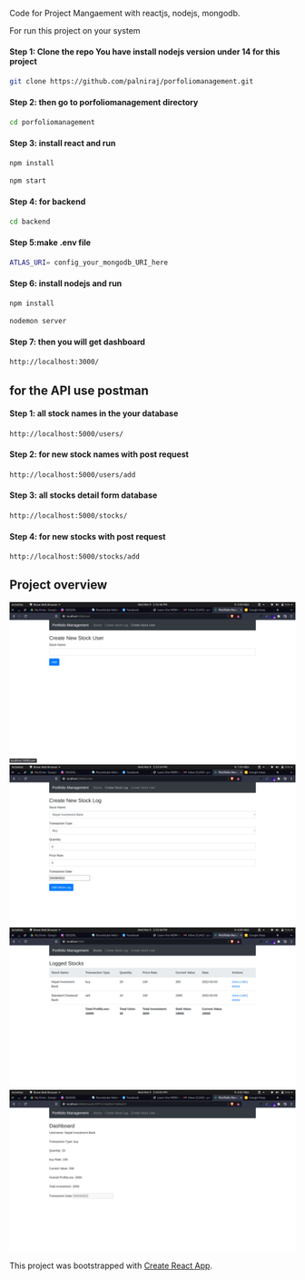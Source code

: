 Code for Project Mangaement with reactjs, nodejs, mongodb.

For run this project on your system 
#### Step 1: Clone the repo You have install nodejs version under 14 for this project
```sh
git clone https://github.com/palniraj/porfoliomanagement.git
```
#### Step 2: then go to porfoliomanagement directory
```sh
cd porfoliomanagement
```
#### Step 3: install react and run
```sh
npm install
```
```sh
npm start
```
#### Step 4: for backend
```sh
cd backend
```
#### Step 5:make .env file 
```sh
ATLAS_URI= config_your_mongodb_URI_here
```
#### Step 6: install nodejs and run 
```sh
npm install
```
```sh
nodemon server
```
#### Step 7: then you will get dashboard 
```sh
http://localhost:3000/ 
```

## for the API use postman 
#### Step 1: all stock names in the your database
```sh
http://localhost:5000/users/ 
```
#### Step 2: for new stock names with post request
```sh
http://localhost:5000/users/add 
```
#### Step 3: all stocks detail form database
```sh
http://localhost:5000/stocks/ 
```
#### Step 4: for new stocks with post request
```sh
http://localhost:5000/stocks/add 
```

## Project overview

<img src="./demo/demo1.png"  />
<img src="./demo/demo2.png"  />
<img src="./demo/demo3.png"  />
<img src="./demo/demo4.png"  />

This project was bootstrapped with [Create React App](https://github.com/facebook/create-react-app).
